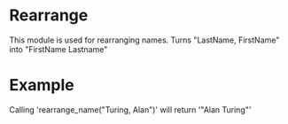 Rearrange
=========

This module is used for rearranging names.
Turns "LastName, FirstName" into "FirstName Lastname"

# Example

Calling 'rearrange_name("Turing, Alan")' will return '"Alan Turing"'